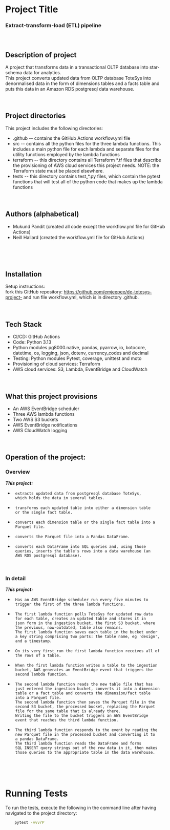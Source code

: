 
# Project Title

### **Extract-transform-load (ETL) pipeline** <br><br><br>


## Description of project
A project that transforms data in a transactional OLTP database into star-schema data for analytics.  
This project converts updated data from OLTP database ToteSys into denormalised data in the form of dimensions tables and a facts table and puts this data in an Amazon RDS postgresql data warehouse. 
 <br><br><br>


## Project directories
This project includes the following directories:
 - .github -- contains the GitHub Actions workflow.yml file
 - src -- contains all the python files for the three lambda functions.
		This includes a main python file for each lambda and separate files 
		for the utility functions employed by the lambda functions
 - terraform -- this directory contains all Terraform *.tf files that describe 
		the provisioning of AWS cloud services this project needs.
		NOTE: the Terraform state must be placed elsewhere.
 - tests -- this directory contains test_*.py files, which contain the pytest
		functions that will test all of the python code that makes up the 
		lambda functions
 <br><br><br>



## Authors (alphabetical)

- Mukund Pandit (created all code except the workflow.yml file for GitHub Actions)
- Neill Hallard (created the workflow.yml file for GitHub Actions)

 <br><br><br>



## Installation

Setup instructions:  <br>
fork this GitHub repository: https://github.com/emjeepee/de-totesys-project- and run file workflow.yml, which is in directory .github.
 <br><br><br>
    
## Tech Stack

 - CI/CD: GitHub Actions
 - Code: Python 3.13
 - Python modules pg8000.native, pandas, pyarrow, io, botocore, datetime, os, logging, json, dotenv, currency_codes and decimal
 - Testing: Python modules Pytest, coverage, unittest and moto 
 - Provisioning of cloud services: Terraform
 - AWS cloud services: S3, Lambda, EventBridge and CloudWatch
 <br><br><br>



## What this project provisions
 - An AWS EventBridge scheduler
 - Three AWS lambda functions
 - Two AWS S3 buckets
 - AWS EventBridge notifications
 - AWS CloudWatch logging
 <br><br><br>


## Operation of the project:
### **Overview** <br>
***This project:***
 - 		extracts updated data from postgresql database ToteSys, 
 		which holds the data in several tables. 
 - 		transforms each updated table into either a dimension table 
		or the single fact table.
 - 		converts each dimension table or the single fact table into a 
		Parquet file.
 - 		converts the Parquet file into a Pandas DataFrame.   
 - 		converts each DataFrame into SQL queries and, using those 
		queries, inserts the table's rows into a data warehouse (an
		AWS RDS postgresql database). 		
 <br>

### **In detail** <br>
***This project:***
 -  	Has an AWS EventBridge scheduler run every five minutes to 
 	  	trigger the first of the three lambda functions.
 -  	The first lambda function polls ToteSys for updated row data 
 	  	for each table, creates an updated table and stores it in 
	  	json form in the ingestion bucket, the first S3 bucket, where 
	  	the previous, now-outdated, table also remains.
	  	The first lambda function saves each table in the bucket under 
	  	a key string comprising two parts: the table name, eg 'design', 
	  	and a timestamp.
 -  	On its very first run the first lambda function receives all of 
      	the rows of a table.
 -  	When the first lambda function writes a table to the ingestion 
 	  	bucket, AWS generates an EventBridge event that triggers the 
	  	second lambda function.
 -  	The second lambda function reads the new table file that has 
 	  	just entered the ingestion bucket, converts it into a dimension 
	  	table or a fact table and converts the dimension/fact table 
	  	into a Parquet file. 
	  	The second lambda function then saves the Parquet file in the 
	  	second S3 bucket, the processed bucket, replacing the Parquet 
	  	file for the same table that is already there. 
	  	Writing the file to the bucket triggers an AWS EventBridge 
	  	event that reaches the third lambda function.
 -  	The third lambda function responds to the event by reading the 
 	  	new Parquet file in the processed bucket and converting it to 
	  	a pandas DataFrame.
	  	The third lambda function reads the DataFrame and forms 
		SQL	INSERT query strings out of the row data in it, then makes 
	  	those queries to the appropriate table in the data warehouse.	
	  
 <br><br><br>



# Running Tests

To run the tests, execute the following in the command line after having navigated to the project directory:

```bash
	pytest -vvvrP
```
